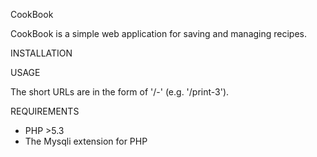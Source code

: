 CookBook

CookBook is a simple web application for saving and managing recipes.

INSTALLATION

USAGE

The short URLs are in the form of '/<command>-<specifier>' (e.g. '/print-3').

REQUIREMENTS

- PHP >5.3
- The Mysqli extension for PHP